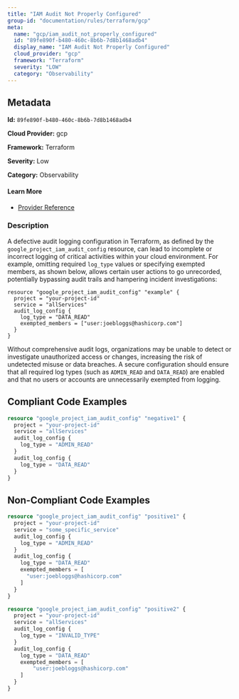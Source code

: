 ```yaml
---
title: "IAM Audit Not Properly Configured"
group-id: "documentation/rules/terraform/gcp"
meta:
  name: "gcp/iam_audit_not_properly_configured"
  id: "89fe890f-b480-460c-8b6b-7d8b1468adb4"
  display_name: "IAM Audit Not Properly Configured"
  cloud_provider: "gcp"
  framework: "Terraform"
  severity: "LOW"
  category: "Observability"
---
```

## Metadata

**Id:** `89fe890f-b480-460c-8b6b-7d8b1468adb4`

**Cloud Provider:** gcp

**Framework:** Terraform

**Severity:** Low

**Category:** Observability

#### Learn More

 - [Provider Reference](https://registry.terraform.io/providers/hashicorp/google/latest/docs/resources/google_project_iam#google_project_iam_audit_config)

### Description

 A defective audit logging configuration in Terraform, as defined by the `google_project_iam_audit_config` resource, can lead to incomplete or incorrect logging of critical activities within your cloud environment. For example, omitting required `log_type` values or specifying exempted members, as shown below, allows certain user actions to go unrecorded, potentially bypassing audit trails and hampering incident investigations:

```
resource "google_project_iam_audit_config" "example" {
  project = "your-project-id"
  service = "allServices"
  audit_log_config {
    log_type = "DATA_READ"
    exempted_members = ["user:joebloggs@hashicorp.com"]
  }
}
```

Without comprehensive audit logs, organizations may be unable to detect or investigate unauthorized access or changes, increasing the risk of undetected misuse or data breaches. A secure configuration should ensure that all required log types (such as `ADMIN_READ` and `DATA_READ`) are enabled and that no users or accounts are unnecessarily exempted from logging.


## Compliant Code Examples
```terraform
resource "google_project_iam_audit_config" "negative1" {
  project = "your-project-id"
  service = "allServices"
  audit_log_config {
    log_type = "ADMIN_READ"
  }
  audit_log_config {
    log_type = "DATA_READ"
  }
}
```
## Non-Compliant Code Examples
```terraform
resource "google_project_iam_audit_config" "positive1" {
  project = "your-project-id"
  service = "some_specific_service"
  audit_log_config {
    log_type = "ADMIN_READ"
  }
  audit_log_config {
    log_type = "DATA_READ"
    exempted_members = [
      "user:joebloggs@hashicorp.com"
    ]
  }
}

resource "google_project_iam_audit_config" "positive2" {
  project = "your-project-id"
  service = "allServices"
  audit_log_config {
    log_type = "INVALID_TYPE"
  }
  audit_log_config {
    log_type = "DATA_READ"
    exempted_members = [
        "user:joebloggs@hashicorp.com"
    ]
  }
}
```